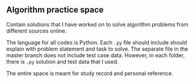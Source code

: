 ## Algorithm practice space

Contain solutions that I have worked on to solve algorithm problems from different sources online. 

The language for all codes is Python. Each `.py` file should include should explain with problem statement and task to solve.
The separate file in the master branch does not include test case data. However, in each folder, there is `.py` solution and test data that I used.

The entire space is meant for study record and personal reference.



